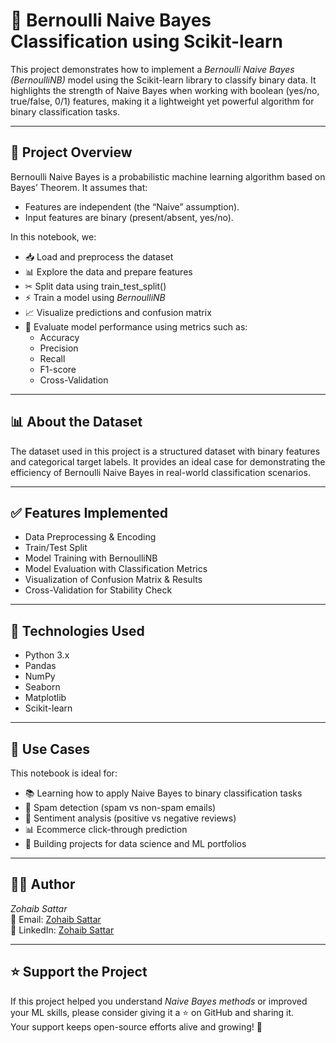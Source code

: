 # 🎯 Bernoulli Naive Bayes Classification using Scikit-learn  

This project demonstrates how to implement a *Bernoulli Naive Bayes (BernoulliNB)* model using the Scikit-learn library to classify binary data. It highlights the strength of Naive Bayes when working with boolean (yes/no, true/false, 0/1) features, making it a lightweight yet powerful algorithm for binary classification tasks.  

---

## 📘 Project Overview  
Bernoulli Naive Bayes is a probabilistic machine learning algorithm based on Bayes’ Theorem. It assumes that:  

- Features are independent (the “Naive” assumption).  
- Input features are binary (present/absent, yes/no).  

In this notebook, we:  

- 📥 Load and preprocess the dataset  
- 📊 Explore the data and prepare features  
- ✂ Split data using train_test_split()  
- ⚡ Train a model using *BernoulliNB*  
- 📈 Visualize predictions and confusion matrix  
- 📏 Evaluate model performance using metrics such as:  
  - Accuracy  
  - Precision  
  - Recall  
  - F1-score  
  - Cross-Validation  

---

## 📊 About the Dataset  
The dataset used in this project is a structured dataset with binary features and categorical target labels. It provides an ideal case for demonstrating the efficiency of Bernoulli Naive Bayes in real-world classification scenarios.  

---

## ✅ Features Implemented  
- Data Preprocessing & Encoding  
- Train/Test Split  
- Model Training with BernoulliNB  
- Model Evaluation with Classification Metrics  
- Visualization of Confusion Matrix & Results  
- Cross-Validation for Stability Check  

---

## 🧪 Technologies Used  
- Python 3.x  
- Pandas  
- NumPy  
- Seaborn  
- Matplotlib  
- Scikit-learn  

---

## 📂 Use Cases  
This notebook is ideal for:  

- 📚 Learning how to apply Naive Bayes to binary classification tasks  
- 💼 Spam detection (spam vs non-spam emails)  
- 🧠 Sentiment analysis (positive vs negative reviews)  
- 📊 Ecommerce click-through prediction  
- 🧳 Building projects for data science and ML portfolios  

---

## 👨‍💻 Author  
*Zohaib Sattar*  
📧 Email: [Zohaib Sattar](zabizubi86@gmail.com)  
🔗 LinkedIn: [Zohaib Sattar](https://www.linkedin.com/in/zohaib-sattar)  

---

## ⭐ Support the Project  
If this project helped you understand *Naive Bayes methods* or improved your ML skills, please consider giving it a ⭐ on GitHub and sharing it.  
Your support keeps open-source efforts alive and growing! 🚀
